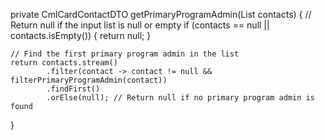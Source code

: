 private CmlCardContactDTO getPrimaryProgramAdmin(List<CmlCardContactDTO> contacts) {
    // Return null if the input list is null or empty
    if (contacts == null || contacts.isEmpty()) {
        return null;
    }

    // Find the first primary program admin in the list
    return contacts.stream()
            .filter(contact -> contact != null && filterPrimaryProgramAdmin(contact))
            .findFirst()
            .orElse(null); // Return null if no primary program admin is found
}
